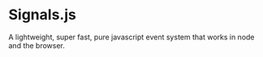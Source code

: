 # Signals.js
A lightweight, super fast, pure javascript event system that works in node and the browser.
